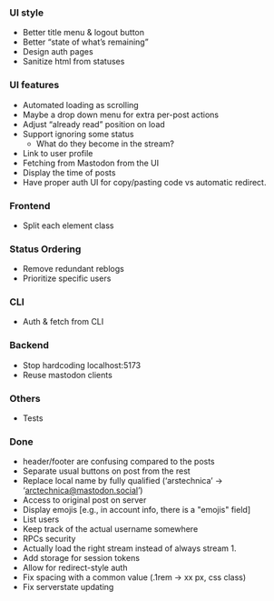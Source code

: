 ### UI style
 - Better title menu & logout button
 - Better “state of what’s remaining”
 - Design auth pages
 - Sanitize html from statuses

### UI features
 - Automated loading as scrolling
 - Maybe a drop down menu for extra per-post actions
 - Adjust “already read” position on load
 - Support ignoring some status
    - What do they become in the stream?
 - Link to user profile
 - Fetching from Mastodon from the UI
 - Display the time of posts
 - Have proper auth UI for copy/pasting code vs automatic redirect.

### Frontend
 - Split each element class


### Status Ordering
 - Remove redundant reblogs
 - Prioritize specific users

### CLI
- Auth & fetch from CLI

### Backend
- Stop hardcoding localhost:5173
- Reuse mastodon clients

### Others
 - Tests


### Done
 - header/footer are confusing compared to the posts
 - Separate usual buttons on post from the rest
 - Replace local name by fully qualified (‘arstechnica’ -> ‘arctechnica@mastodon.social’)
 - Access to original post on server
 - Display emojis [e.g., in account info, there is a "emojis" field]
 - List users
 - Keep track of the actual username somewhere
 - RPCs security
 - Actually load the right stream instead of always stream 1.
 - Add storage for session tokens
 - Allow for redirect-style auth
 - Fix spacing with a common value (.1rem -> xx px, css class)
 - Fix serverstate updating
